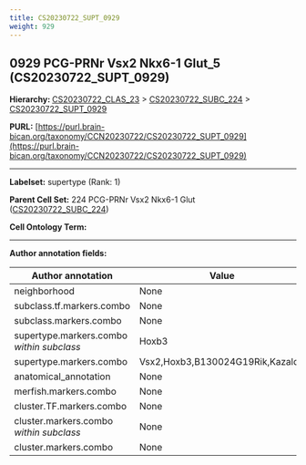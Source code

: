 ```yaml
---
title: CS20230722_SUPT_0929
weight: 929
---
```

## 0929 PCG-PRNr Vsx2 Nkx6-1 Glut_5 (CS20230722_SUPT_0929)
<b>Hierarchy: </b>
[CS20230722_CLAS_23](../CS20230722_CLAS_23) >
[CS20230722_SUBC_224](../CS20230722_SUBC_224) >
[CS20230722_SUPT_0929](../CS20230722_SUPT_0929)

**PURL:** [https://purl.brain-bican.org/taxonomy/CCN20230722/CS20230722_SUPT_0929](https://purl.brain-bican.org/taxonomy/CCN20230722/CS20230722_SUPT_0929)

---


**Labelset:** supertype (Rank: 1)

**Parent Cell Set:** 224 PCG-PRNr Vsx2 Nkx6-1 Glut ([CS20230722_SUBC_224](../CS20230722_SUBC_224))



**Cell Ontology Term:** 

[MARKER GENES.]: #


---

[TRANSFERRED ANNOTATIONS.]: #


[AUTHOR ANNOTATION FIELDS.]: #


**Author annotation fields:**

| Author annotation | Value |
|-------------------|-------|
|neighborhood|None|
|subclass.tf.markers.combo|None|
|subclass.markers.combo|None|
|supertype.markers.combo _within subclass_|Hoxb3|
|supertype.markers.combo|Vsx2,Hoxb3,B130024G19Rik,Kazald1|
|anatomical_annotation|None|
|merfish.markers.combo|None|
|cluster.TF.markers.combo|None|
|cluster.markers.combo _within subclass_|None|
|cluster.markers.combo|None|
